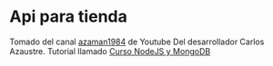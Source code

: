 # Api para tienda

Tomado del canal [azaman1984](https://www.youtube.com/user/azaman1984) de Youtube
Del desarrollador Carlos Azaustre.
Tutorial llamado [Curso NodeJS y MongoDB](https://www.youtube.com/watch?v=JwZKcm3zWcA)